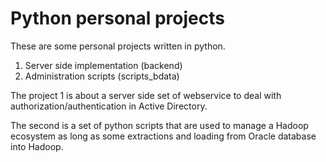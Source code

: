 # Python personal projects
These are some personal projects written in python.

1. Server side implementation (backend)
1. Administration scripts (scripts_bdata)

The project 1 is about a server side set of webservice to deal with authorization/authentication in Active Directory.

The second is a set of python scripts that are used to manage a Hadoop ecosystem as long as some extractions and loading from Oracle database into Hadoop.
